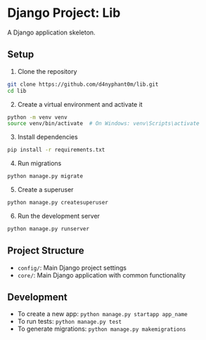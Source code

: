 # Django Project: Lib

A Django application skeleton.

## Setup

1. Clone the repository
```bash
git clone https://github.com/d4nyphant0m/lib.git
cd lib
```

2. Create a virtual environment and activate it
```bash
python -m venv venv
source venv/bin/activate  # On Windows: venv\Scripts\activate
```

3. Install dependencies
```bash
pip install -r requirements.txt
```

4. Run migrations
```bash
python manage.py migrate
```

5. Create a superuser
```bash
python manage.py createsuperuser
```

6. Run the development server
```bash
python manage.py runserver
```

## Project Structure

- `config/`: Main Django project settings
- `core/`: Main Django application with common functionality

## Development

- To create a new app: `python manage.py startapp app_name`
- To run tests: `python manage.py test`
- To generate migrations: `python manage.py makemigrations`